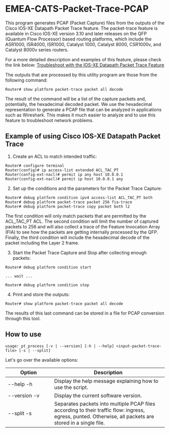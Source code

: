 # EMEA-CATS-Packet-Trace-PCAP

This program generates PCAP (Packet Capture) files from the outputs of the Cisco IOS-XE Datapath Packet Trace feature. The packet-trace feature is available in Cisco IOS-XE version 3.10 and later releases on the QFP (Quantum Flow Processor) based routing platforms, which include the ASR1000, ISR4000, ISR1000, Catalyst 1000, Catalyst 8000, CSR1000v, and Catalyst 8000v series routers. 

For a more detailed description and examples of this feature, please check the link below:
[Troubleshoot with the IOS-XE Datapath Packet Trace Feature](https://www.cisco.com/c/en/us/support/docs/content-networking/adaptive-session-redundancy-asr/117858-technote-asr-00.html)

The outputs that are processed by this utility program are those from the following command:

```
Router# show platform packet-trace packet all decode
```

The result of the command will be a list of the capture packets and, potentially, the hexadecimal decoded packet. We use the hexadecimal representation to generate a PCAP file that can be analyzed in applications such as Wireshark. This makes it much easier to analyze and to use this feature to troubleshoot network problems.

## Example of using Cisco IOS-XE Datapath Packet Trace

1. Create an ACL to match intended traffic:

```
Router# configure terminal
Router(config)# ip access-list extended ACL_TAC_PT
Router(config-ext-nacl)# permit ip any host 10.0.0.1
Router(config-ext-nacl)# permit ip host 10.0.0.1 any
```

2. Set up the conditions and the parameters for the Packet Trace Capture:

```
Router# debug platform condition ipv4 access-list ACL_TAC_PT both
Router# debug platform packet-trace packet 256 fia-trace
Router# debug platform packet-trace copy packet both l2
```

The first condition will only match packets that are permitted by the ACL_TAC_PT ACL. The second condition will limit the number of captured packets to 256 and will also collect a trace of the Feature Invocation Array (FIA) to see how the packets are getting internally processed by the QFP. Finally, the third condition will include the hexadecimal decode of the packet including the Layer 2 frame. 

3. Start the Packet Trace Capture and Stop after collecting enough packets:

```
Router# debug platform condition start

... wait ...

Router# debug platform condition stop
```

4. Print and store the outputs:

```
Router# show platform packet-trace packet all decode
```

The results of this last command can be stored in a file for PCAP conversion through this tool.

## How to use

```
usage: pt_process [-v | --version] [-h | --help] <input-packet-trace-file> [-s | --split]
```

Let's go over the available options:

<style>
table th:first-of-type {
    width: 3%;
}
table th:nth-of-type(2) {
    width: 10%;
}
table th:nth-of-type(3) {
    width: 50%;
}
table th:nth-of-type(4) {
    width: 30%;
}
</style>

Option                         | Description
-------------------------------|--------------------
\-\-help \-h          | Display the help message explaining how to use the script.
\-\-version \-v       | Display the current software version.
\-\-split \-s         | Separates packets into multiple PCAP files according to their traffic flow: ingress, egress, punted. Otherwise, all packets are stored in a single file.
